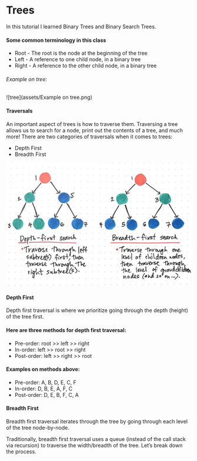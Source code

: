 # Trees
In this tutorial I learned Binary Trees and Binary Search Trees.

#### Some common terminology in this class  
- Root - The root is the node at the beginning of the tree
- Left - A reference to one child node, in a binary tree
- Right - A reference to the other child node, in a binary tree  

###### Example on tree:

![tree](assets/Example on tree.png)  

#### Traversals  

An important aspect of trees is how to traverse them. Traversing a tree allows us to search for a node,
print out the contents of a tree, and much more! There are two categories of traversals when it comes to trees:  

- Depth First  
- Breadth First  

![depth_Bredth](assets/depth_Bredth.jpeg)

#### Depth First  
Depth first traversal is where we prioritize going through the depth (height) of the tree first.  

#### Here are three methods for depth first traversal:  

- Pre-order: root >> left >> right  
- In-order: left >> root >> right  
- Post-order: left >> right >> root  

#### Examples on methods above:

- Pre-order: A, B, D, E, C, F  
- In-order: D, B, E, A, F, C  
- Post-order: D, E, B, F, C, A  

#### Breadth First
Breadth first traversal iterates through the tree by going through each level of the tree node-by-node.  
 
Traditionally, breadth first traversal uses a queue (instead of the call stack via recursion) to
traverse the width/breadth of the tree. Let’s break down the process. 













